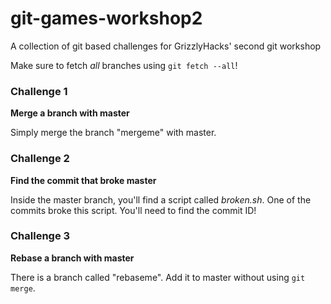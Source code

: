 # git-games-workshop2
A collection of git based challenges for GrizzlyHacks' second git workshop

Make sure to fetch *all* branches using `git fetch --all`!

### Challenge 1
**Merge a branch with master**

Simply merge the branch "mergeme" with master.

### Challenge 2
**Find the commit that broke master**

Inside the master branch, you'll find a script called *broken.sh*. One of the commits broke this script. You'll need to find the commit ID!

### Challenge 3
**Rebase a branch with master**

There is a branch called "rebaseme". Add it to master without using `git merge`.